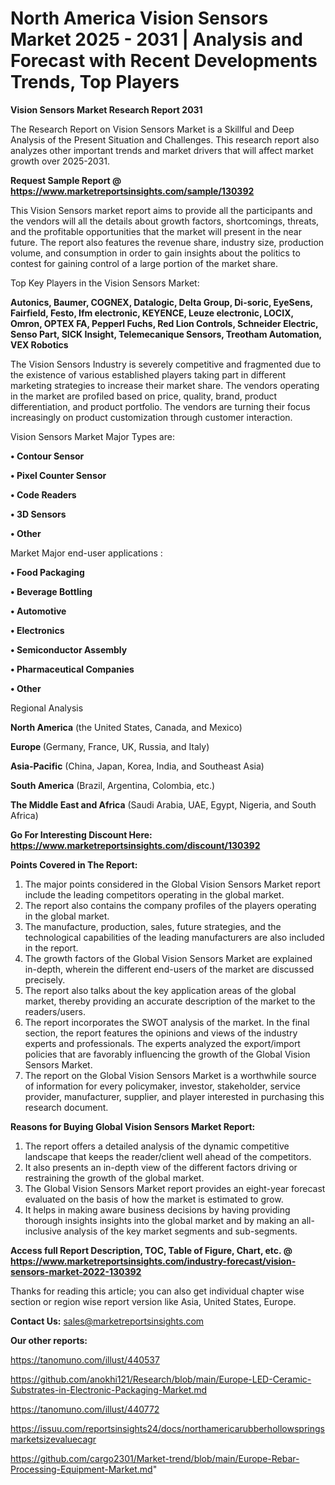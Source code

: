 # North America Vision Sensors Market 2025 - 2031 | Analysis and Forecast with Recent Developments Trends, Top Players

<strong>Vision Sensors Market Research Report 2031</strong>

The Research Report on Vision Sensors Market is a Skillful and Deep Analysis of the Present Situation and Challenges. This research report also analyzes other important trends and market drivers that will affect market growth over 2025-2031.

<strong>Request Sample Report @ <a href=https://www.marketreportsinsights.com/sample/130392>https://www.marketreportsinsights.com/sample/130392</a></strong>

This Vision Sensors market report aims to provide all the participants and the vendors will all the details about growth factors, shortcomings, threats, and the profitable opportunities that the market will present in the near future. The report also features the revenue share, industry size, production volume, and consumption in order to gain insights about the politics to contest for gaining control of a large portion of the market share.

Top Key Players in the Vision Sensors Market:

<strong>Autonics, Baumer, COGNEX, Datalogic, Delta Group, Di-soric, EyeSens, Fairfield, Festo, Ifm electronic, KEYENCE, Leuze electronic, LOCIX, Omron, OPTEX FA, Pepperl  Fuchs, Red Lion Controls, Schneider Electric, Senso Part, SICK Insight, Telemecanique Sensors, Treotham Automation, VEX Robotics</strong>

The Vision Sensors Industry is severely competitive and fragmented due to the existence of various established players taking part in different marketing strategies to increase their market share. The vendors operating in the market are profiled based on price, quality, brand, product differentiation, and product portfolio. The vendors are turning their focus increasingly on product customization through customer interaction.

Vision Sensors Market Major Types are:

<strong>• Contour Sensor

• Pixel Counter Sensor

• Code Readers

• 3D Sensors

• Other</strong>

Market Major end-user applications :

<strong>• Food Packaging

• Beverage Bottling

• Automotive

• Electronics

• Semiconductor Assembly

• Pharmaceutical Companies

• Other</strong>

Regional Analysis

</u><strong><b>North America</b></strong> (the United States, Canada, and Mexico)

<strong><b>Europe </b></strong>(Germany, France, UK, Russia, and Italy)

<strong><b>Asia-Pacific</b></strong> (China, Japan, Korea, India, and Southeast Asia)

<strong><b>South America</b></strong> (Brazil, Argentina, Colombia, etc.)

<strong><b>The Middle East and Africa</b></strong> (Saudi Arabia, UAE, Egypt, Nigeria, and South Africa)

<strong>Go For Interesting Discount Here: <a href=https://www.marketreportsinsights.com/discount/130392>https://www.marketreportsinsights.com/discount/130392</a></strong>

<strong>Points Covered in The Report:</strong>
<ol>
  <li>The major points considered in the Global Vision Sensors Market report include the leading competitors operating in the global market.</li>
  <li>The report also contains the company profiles of the players operating in the global market.</li>
  <li>The manufacture, production, sales, future strategies, and the technological capabilities of the leading manufacturers are also included in the report.</li>
  <li>The growth factors of the Global Vision Sensors Market are explained in-depth, wherein the different end-users of the market are discussed precisely.</li>
  <li>The report also talks about the key application areas of the global market, thereby providing an accurate description of the market to the readers/users.</li>
  <li>The report incorporates the SWOT analysis of the market. In the final section, the report features the opinions and views of the industry experts and professionals. The experts analyzed the export/import policies that are favorably influencing the growth of the Global Vision Sensors Market.</li>
  <li>The report on the Global Vision Sensors Market is a worthwhile source of information for every policymaker, investor, stakeholder, service provider, manufacturer, supplier, and player interested in purchasing this research document.</li>
</ol>
<strong>Reasons for Buying Global Vision Sensors Market Report:</strong>

<ol>
  <li>The report offers a detailed analysis of the dynamic competitive landscape that keeps the reader/client well ahead of the competitors.</li>
  <li>It also presents an in-depth view of the different factors driving or restraining the growth of the global market.</li>
  <li>The Global Vision Sensors Market report provides an eight-year forecast evaluated on the basis of how the market is estimated to grow.</li>
  <li>It helps in making aware business decisions by having providing thorough insights insights into the global market and by making an all-inclusive analysis of the key market segments and sub-segments.</li>
</ol>
<strong>Access full Report Description, TOC, Table of Figure, Chart, etc. @ <a href=https://www.marketreportsinsights.com/industry-forecast/vision-sensors-market-2022-130392>https://www.marketreportsinsights.com/industry-forecast/vision-sensors-market-2022-130392</a></strong>


Thanks for reading this article; you can also get individual chapter wise section or region wise report version like Asia, United States, Europe.

<strong>Contact Us:</strong>
sales@marketreportsinsights.com

<strong>Our other reports:</strong>

<a href=https://tanomuno.com/illust/440537>https://tanomuno.com/illust/440537</a>

<a href=https://github.com/anokhi121/Research/blob/main/Europe-LED-Ceramic-Substrates-in-Electronic-Packaging-Market.md>https://github.com/anokhi121/Research/blob/main/Europe-LED-Ceramic-Substrates-in-Electronic-Packaging-Market.md</a>

<a href=https://tanomuno.com/illust/440772>https://tanomuno.com/illust/440772</a>

<a href=https://issuu.com/reportsinsights24/docs/northamericarubberhollowspringsmarketsizevaluecagr>https://issuu.com/reportsinsights24/docs/northamericarubberhollowspringsmarketsizevaluecagr</a>

<a href=https://github.com/cargo2301/Market-trend/blob/main/Europe-Rebar-Processing-Equipment-Market.md>https://github.com/cargo2301/Market-trend/blob/main/Europe-Rebar-Processing-Equipment-Market.md</a>"
